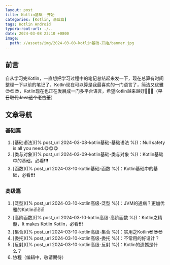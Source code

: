 ```yaml
---
layout: post
title: Kotlin基础——开始
categories: [Kotlin, 基础篇]
tags: Kotlin Android
typora-root-url: ./..
date: 2024-03-08 23:10 +0800
image:
  path: //assets/img/2024-03-08-kotlin基础-开始/banner.jpg
---
```

## 前言

自从学习完Kotlin，一直想把学习过程中的笔记总结起来发一下，现在总算有时间整理一下以前的笔记了，Kotlin现在可以算是我最喜欢的一门语言了，简洁又优雅:heart_eyes::heart_eyes::heart_eyes:，Kotlin现在也正在发展成一门多平台语言，希望Kotlin越来越好:clap::clap::clap:（~~早日取代Java这个老古董~~）

## 文章导航

### 基础篇
1.   [基础语法]({% post_url 2024-03-08-kotlin基础-基础语法 %})：Null safety is all you need.:yum::yum::yum:
2.   [类与对象]({% post_url 2024-03-09-kotlin基础-类与对象 %})：Kotlin基础中的基础，必看:exclamation::exclamation::exclamation:
3.   [函数]({% post_url 2024-03-10-kotlin基础-函数 %})：Kotlin基础中的基础，必看:exclamation::exclamation::exclamation:

### 高级篇
1.   [泛型]({% post_url 2024-03-10-kotlin高级-泛型 %})：JVM的通病？更加优雅的Kotlin:v::v::v:
2.   [高阶函数]({% post_url 2024-03-10-kotlin高级-高阶函数 %})：Kotlin之精髓，It makes Kotlin Kotlin，必看:exclamation::exclamation::exclamation:
3.   [集合]({% post_url 2024-03-10-kotlin高级-集合 %})：实用之Kotlin:sunglasses::sunglasses::sunglasses:
4.   [委托]({% post_url 2024-03-10-kotlin高级-委托 %})：不常用的好设计？
5.   [反射]({% post_url 2024-03-10-kotlin高级-反射 %})：Kotlin的遗憾是什么？
6.   协程（编辑中，敬请期待）


